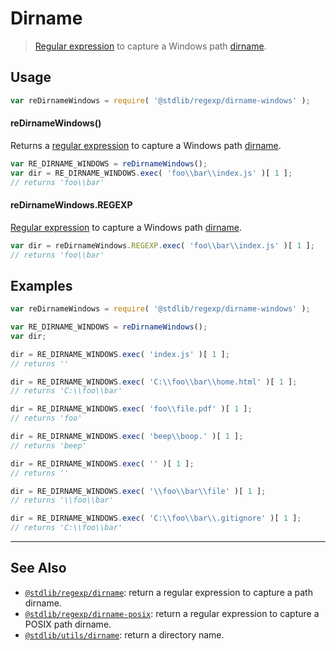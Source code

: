 <!--

@license Apache-2.0

Copyright (c) 2018 The Stdlib Authors.

Licensed under the Apache License, Version 2.0 (the "License");
you may not use this file except in compliance with the License.
You may obtain a copy of the License at

   http://www.apache.org/licenses/LICENSE-2.0

Unless required by applicable law or agreed to in writing, software
distributed under the License is distributed on an "AS IS" BASIS,
WITHOUT WARRANTIES OR CONDITIONS OF ANY KIND, either express or implied.
See the License for the specific language governing permissions and
limitations under the License.

-->

# Dirname

> [Regular expression][regexp] to capture a Windows path [dirname][dirname].

<section class="usage">

## Usage

```javascript
var reDirnameWindows = require( '@stdlib/regexp/dirname-windows' );
```

#### reDirnameWindows()

Returns a [regular expression][regexp] to capture a Windows path [dirname][dirname]. 

```javascript
var RE_DIRNAME_WINDOWS = reDirnameWindows();
var dir = RE_DIRNAME_WINDOWS.exec( 'foo\\bar\\index.js' )[ 1 ];
// returns 'foo\\bar'
```

#### reDirnameWindows.REGEXP

[Regular expression][regexp] to capture a Windows path [dirname][dirname]. 

```javascript
var dir = reDirnameWindows.REGEXP.exec( 'foo\\bar\\index.js' )[ 1 ];
// returns 'foo\\bar'
```

</section>

<!-- /.usage -->

<section class="examples">

## Examples

<!-- eslint no-undef: "error" -->

```javascript
var reDirnameWindows = require( '@stdlib/regexp/dirname-windows' );

var RE_DIRNAME_WINDOWS = reDirnameWindows();
var dir;

dir = RE_DIRNAME_WINDOWS.exec( 'index.js' )[ 1 ];
// returns ''

dir = RE_DIRNAME_WINDOWS.exec( 'C:\\foo\\bar\\home.html' )[ 1 ];
// returns 'C:\\foo\\bar'

dir = RE_DIRNAME_WINDOWS.exec( 'foo\\file.pdf' )[ 1 ];
// returns 'foo'

dir = RE_DIRNAME_WINDOWS.exec( 'beep\\boop.' )[ 1 ];
// returns 'beep'

dir = RE_DIRNAME_WINDOWS.exec( '' )[ 1 ];
// returns ''

dir = RE_DIRNAME_WINDOWS.exec( '\\foo\\bar\\file' )[ 1 ];
// returns '\\foo\\bar'

dir = RE_DIRNAME_WINDOWS.exec( 'C:\\foo\\bar\\.gitignore' )[ 1 ];
// returns 'C:\\foo\\bar'
```

</section>

<!-- /.examples -->

<!-- Section for related `stdlib` packages. Do not manually edit this section, as it is automatically populated. -->

<section class="related">

* * *

## See Also

-   <span class="package-name">[`@stdlib/regexp/dirname`][@stdlib/regexp/dirname]</span><span class="delimiter">: </span><span class="description">return a regular expression to capture a path dirname.</span>
-   <span class="package-name">[`@stdlib/regexp/dirname-posix`][@stdlib/regexp/dirname-posix]</span><span class="delimiter">: </span><span class="description">return a regular expression to capture a POSIX path dirname.</span>
-   <span class="package-name">[`@stdlib/utils/dirname`][@stdlib/utils/dirname]</span><span class="delimiter">: </span><span class="description">return a directory name.</span>

</section>

<!-- /.related -->

<!-- Section for all links. Make sure to keep an empty line after the `section` element and another before the `/section` close. -->

<section class="links">

[regexp]: https://developer.mozilla.org/en-US/docs/Web/JavaScript/Guide/Regular_Expressions

[dirname]: https://en.wikipedia.org/wiki/Dirname

<!-- <related-links> -->

[@stdlib/regexp/dirname]: https://github.com/stdlib-js/stdlib/tree/develop/lib/node_modules/%40stdlib/regexp/dirname

[@stdlib/regexp/dirname-posix]: https://github.com/stdlib-js/stdlib/tree/develop/lib/node_modules/%40stdlib/regexp/dirname-posix

[@stdlib/utils/dirname]: https://github.com/stdlib-js/stdlib/tree/develop/lib/node_modules/%40stdlib/utils/dirname

<!-- </related-links> -->

</section>

<!-- /.links -->
